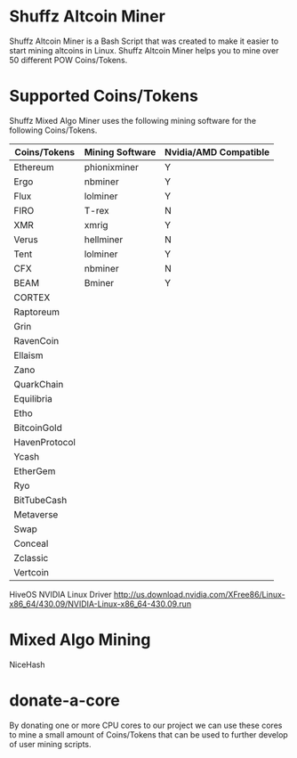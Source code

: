 # Shuffz Altcoin Miner

Shuffz Altcoin Miner is a Bash Script that was created to make it easier to start mining altcoins in Linux. Shuffz Altcoin Miner helps you to mine over 50 different POW Coins/Tokens.

# Supported Coins/Tokens

Shuffz Mixed Algo Miner uses the following mining software for the following Coins/Tokens.

| Coins/Tokens| Mining Software| Nvidia/AMD Compatible |
| ----------- | ----------- |----------- | 
| Ethereum    | phionixminer|Y| 
| Ergo        | nbminer     |Y|
| Flux        | lolminer    |Y|
| FIRO        | T-rex       |N|
| XMR         | xmrig       |Y|
| Verus       | hellminer   |N|
| Tent        | lolminer    |Y|
| CFX         | nbminer     |N|
| BEAM        | Bminer      |Y|
| CORTEX      |             |
| Raptoreum   |             |
| Grin        |             |
| RavenCoin   |             |
| Ellaism     |             |
| Zano        |             |
| QuarkChain  |             |
| Equilibria  |             |
| Etho        |             |
| BitcoinGold |             |
| HavenProtocol|            |
| Ycash       |             |
| EtherGem    |             |
| Ryo         |             |
| BitTubeCash |             |
| Metaverse   |             |
| Swap        |             |
| Conceal     |             |
| Zclassic    |             |
| Vertcoin    |             |




HiveOS NVIDIA Linux Driver
http://us.download.nvidia.com/XFree86/Linux-x86_64/430.09/NVIDIA-Linux-x86_64-430.09.run

# Mixed Algo Mining

NiceHash

# donate-a-core 

By donating one or more CPU cores to our project we can use these cores to mine a small amount of Coins/Tokens that can be used to further develop of user mining scripts.
